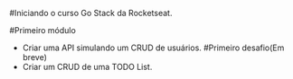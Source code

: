 #Iniciando o curso Go Stack da Rocketseat.

#Primeiro módulo

- Criar uma API simulando um CRUD de usuários.
  #Primeiro desafio(Em breve)
- Criar um CRUD de uma TODO List.
